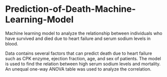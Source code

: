 # Prediction-of-Death-Machine-Learning-Model
Machine learning model to analyze the relationship between individuals who have survived and died due to heart failure and serum sodium levels in blood.

Data contains several factors that can predict death due to heart failure such as CPK enzyme, ejection fraction, age, and sex of patients. The model is used to find the relation between high serum sodium levels and mortality. An unequal one-way ANOVA table was used to analyze the correlation.
